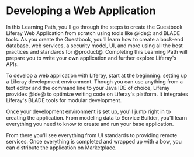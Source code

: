 # Developing a Web Application

In this Learning Path, you'll go through the steps to create the Guestbook 
Liferay Web Application from scratch using tools like @ide@ and BLADE tools. As 
you create the Guestbook, you'll learn how to create a back-end database, web 
services, a security model, UI, and more using all the best practices and 
standards for @product@. Completing this Learning Path will prepare you to 
write your own application and further explore Liferay's APIs. 

To develop a web application with Liferay, start at the beginning: setting 
up a Liferay development environment. Though you can use anything from a text 
editor and the command line to your Java IDE of choice, Liferay provides @ide@ 
to optimize writing code on Liferay's platform. It integrates Liferay's 
BLADE tools for modular development. 

Once your development environment is set up, you'll jump right in to creating
the application. From modeling data to Service Builder, you'll learn everything
you need to know to create and run your base application. 

From there you'll see everything from UI standards to providing remote 
services. Once everything is completed and wrapped up with a bow, you can 
distribute the application on Marketplace. 

